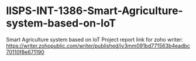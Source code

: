 # llSPS-INT-1386-Smart-Agriculture-system-based-on-IoT
Smart Agriculture system based on IoT
Project report link for zoho writer: https://writer.zohopublic.com/writer/published/jv3mm091bd771563b4eadbc70110f8e671190
